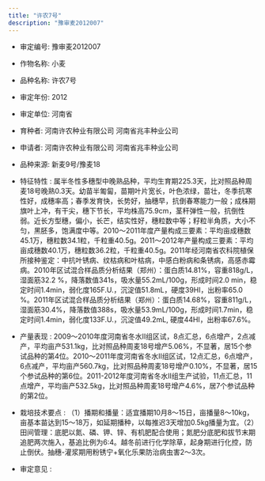 ```yaml
---
title: "许农7号"
description: "豫审麦2012007"
---
```

* 审定编号:  豫审麦2012007

*  作物名称:  小麦

*  品种名称:  许农7号

*  审定年份:  2012

*  审定单位:  河南省

* 育种者:  河南许农种业有限公司 河南省兆丰种业公司 

*  申请者:  河南许农种业有限公司 河南省兆丰种业公司 

*  品种来源:  新麦9号/豫麦18


*  特征特性 : 
属半冬性多穗型中晚熟品种，平均生育期225.3天，比对照品种周麦18号晚熟0.3天。幼苗半匍匐，苗期叶片宽长，叶色浓绿，苗壮，冬季抗寒性好，成穗率高；春季发育快，长势好，抽穗早，抗倒春寒能力一般；成株期旗叶上冲，有干尖，穗下节长，平均株高75.9cm，茎秆弹性一般，抗倒性弱。近长方型穗，偏小，长芒，结实性好，穗粒数中等；籽粒半角质，大小不匀，黑胚多，饱满度中等。2010～2011年度产量构成三要素：平均亩成穗数45.1万，穗粒数34.1粒，千粒重40.5g。2011～2012年产量构成三要素：平均亩成穗数40.1万，穗粒数36.2粒，千粒重40.5g。2011年经河南省农科院植保所接种鉴定：中抗叶锈病、纹枯病和叶枯病，中感白粉病和条锈病，高感赤霉病。2010年区试混合样品质分析结果（郑州）：蛋白质14.81%，容重818g/L，湿面筋32.2 %，降落数值341s，吸水量55.2mL/100g，形成时间2.0 min，稳定时间1.4min，弱化度165F.U.，沉淀值51.8mL，硬度39HI，出粉率65.0 %。2011年区试混合样品质分析结果（郑州）：蛋白质14.68%，容重811g/L，湿面筋30.4%，降落数值388s，吸水量53.9mL/100g，形成时间1.7min，稳定时间1.4min，弱化度133F.U.，沉淀值49.2mL, 硬度44HI，出粉率67.6%。

 
*  产量表现 : 
2009～2010年度河南省冬水Ⅱ组区试，8点汇总，6点增产，2点减产，平均亩产531.1kg，比对照品种周麦18号增产5.06%，不显著，居15个参试品种的第4位。2010～2011年度河南省冬水Ⅱ组区试，12点汇总，6点增产，6点减产，平均亩产560.7kg，比对照品种周麦18号增产0.10%，不显著，居15个参试品种的第6位。2011-2012年度河南省冬水Ⅱ组生产试验，11点汇总，11点增产，平均亩产532.5kg，比对照品种周麦18号增产4.6%，居7个参试品种的第2位。


*  栽培技术要点 : 
（1）播期和播量：适宜播期10月8～15日，亩播量8～10kg，亩基本苗达到15～18万，如延期播种，以每推迟3天增加0.5kg播量为宜。（2）田间管理：底肥以氮、磷、钾、锌、有机肥配合使用；氮肥分底肥和拔节末期追肥两次施入，基追比例为6:4。越冬前进行化学除草，起身期进行化控，防止倒伏。抽穗-灌浆期用粉锈宁+氧化乐果防治病虫害2～3次。


*  审定意见 : 

